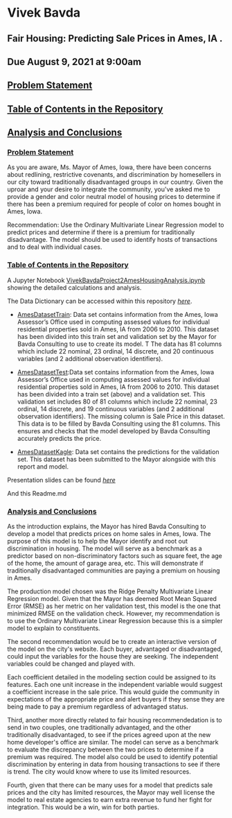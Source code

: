 # Vivek Bavda 

## Fair Housing: Predicting Sale Prices in Ames, IA .

## Due August 9, 2021 at 9:00am


## [Problem Statement](https://git.generalassemb.ly/vivekbavda/project_2#problem-statement-1)
## [Table of Contents in the Repository](https://git.generalassemb.ly/vivekbavda/project_2#table-of-contents-in-the-repository-1)

## [Analysis and Conclusions](https://git.generalassemb.ly/vivekbavda/project_2#analysis-and-conclusions-1)
### [Problem Statement](https://git.generalassemb.ly/vivekbavda/project_2#problem-statement)

As you are aware, Ms. Mayor of Ames, Iowa, there have been concerns about redlining, restrictive covenants, and discrimination by homesellers in our city toward traditionally disadvantaged groups in our country. Given the uproar and your desire to integrate the community, you've asked me to provide a gender and color neutral model of housing prices to determine if there has been a premium required for people of color on homes bought in Ames, Iowa.


Recommendation: Use the Ordinary Multivariate Linear Regression model to predict prices and determine if there is a premium for traditionally disadvantage. The model should be used to identify hosts of transactions and to deal with individual cases.


### [Table of Contents in the Repository](https://git.generalassemb.ly/vivekbavda/project_2#table-of-contents-in-the-repository)

A Jupyter Notebook [VivekBavdaProject2AmesHousingAnalysis.ipynb](/VivekBavdaProject2AmesHousingAnalysis.ipynb) showing the detailed calculations and analysis.

The Data Dictionary can be accessed within this repository [*here*](./datasets/AmesDataDictionary.docx).

* [AmesDatasetTrain]('./datasets/train.csv'): Data set contains information from the Ames, Iowa Assessor’s Office used in computing assessed values for individual residential properties sold in Ames, IA from 2006 to 2010. This dataset has been divided into this train set and validation set by the Mayor for Bavda Consulting to use to create its model. T The data has 81 columns which include 22 nominal, 23 ordinal, 14 discrete, and 20 continuous variables (and 2 additional observation identifiers). 


* [AmesDatasetTest](./datasets/test.csv):Data set contains information from the Ames, Iowa Assessor’s Office used in computing assessed values for individual residential properties sold in Ames, IA from 2006 to 2010. This dataset has been divided into a train set (above) and a validation set. This validation set includes 80 of 81 columns which include 22 nominal, 23 ordinal, 14 discrete, and 19 continuous variables (and 2 additional observation identifiers). The missing column is Sale Price in this dataset. This data is to be filled by Bavda Consulting using the 81 columns. This ensures and checks that the model developed by Bavda Consulting accurately predicts the price.
    
    
* [AmesDatasetKagle]('./datasets/BavdaFinal.csv'): Data set contains the predictions for the validation set. This dataset has been submitted to the Mayor alongside with this report and model.


Presentation slides can be found [*here*]('/BavdaHomePricesAmesSlides.pdf)

And this Readme.md



### [Analysis and Conclusions](https://git.generalassemb.ly/vivekbavda/project_2#analysis-and-conclusions)


As the introduction explains, the Mayor has hired Bavda Consulting to develop a model that predicts prices on home sales in Ames, Iowa. The purpose of this model is to help the Mayor identify and root out discrimination in housing. The model will serve as a benchmark as a predictor based on non-discriminatory factors such as square feet, the age of the home, the amount of garage area, etc. This will demonstrate if traditionally disadvantaged communities are paying a premium on housing in Ames. 

The production model chosen was the Ridge Penalty Multivariate Linear Regression model. Given that the Mayor has deemed Root Mean Squared Error (RMSE) as her metric on her validation test, this model is the one that minimized RMSE on the validation check. However, my recommendation is to use the Ordinary Multivariate Linear Regression because this is a simpler model to explain to constituents.


The second recommendation would be to create an interactive version of the model on the city's website. Each buyer, advantaged or disadvantaged, could input the variables for the house they are seeking. The independent variables could be changed and played with. 


Each coefficient detailed in the modeling section could be assigned to its features.  Each one unit increase in the independent variable would suggest a coefficient increase in the sale price. This would guide the community in expectations of the appropriate price and alert buyers if they sense they are being made to pay a premium regardless of advantaged status.


Third, another more directly related to fair housing recommendedation is to send in two couples, one traditionally advantaged, and the other traditionally disadvantaged, to see if the prices agreed upon at the new home developer's office are similar. The model can serve as a benchmark to evaluate the discrepancy between the two prices to determine if a premium was required. The model also could be used to identify potential discrimination by entering in data from housing transactions to see if there is trend. The city would know where to use its limited resources.

Fourth, given that there can be many uses for a model that predicts sale prices and the city has limited resources, the Mayor may well license the model to real estate agencies to earn extra revenue to fund her fight for integration. This would be a win, win for both parties.


